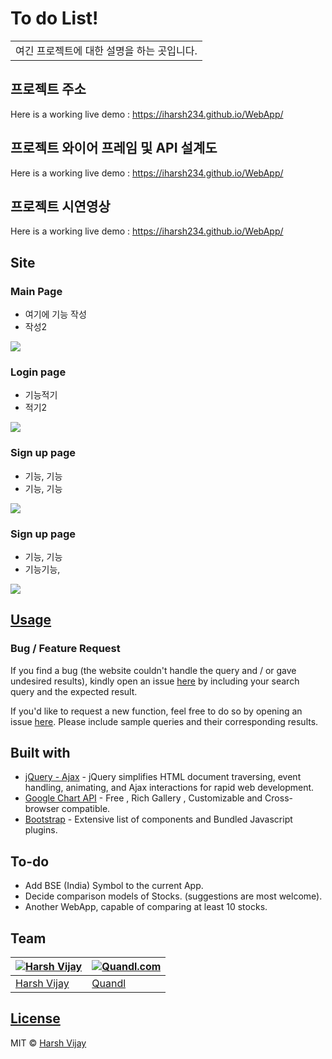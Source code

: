 # To do List!
<table>
<tr>
<td>
  여긴 프로젝트에 대한 설명을 하는 곳입니다.
</td>
</tr>
</table>


## 프로젝트 주소
Here is a working live demo :  https://iharsh234.github.io/WebApp/

## 프로젝트 와이어 프레임 및 API 설계도
Here is a working live demo :  https://iharsh234.github.io/WebApp/

## 프로젝트 시연영상
Here is a working live demo :  https://iharsh234.github.io/WebApp/


## Site

### Main Page
- 여기에 기능 작성
- 작성2

![](https://iharsh234.github.io/WebApp/images/demo/web_app_face.JPG)

### Login page
- 기능적기
- 적기2

![](https://iharsh234.github.io/WebApp/images/demo/demo_query.JPG)

### Sign up page
- 기능, 기능
- 기능, 기능

![](https://iharsh234.github.io/WebApp/images/demo/demo_chart1.JPG)

### Sign up page
- 기능, 기능
- 기능기능,

![](https://iharsh234.github.io/WebApp/images/demo/demo_chart1.JPG)







## [Usage](https://iharsh234.github.io/WebApp/) 


### Bug / Feature Request

If you find a bug (the website couldn't handle the query and / or gave undesired results), kindly open an issue [here](https://github.com/iharsh234/WebApp/issues/new) by including your search query and the expected result.

If you'd like to request a new function, feel free to do so by opening an issue [here](https://github.com/iharsh234/WebApp/issues/new). Please include sample queries and their corresponding results.


## Built with 

- [jQuery - Ajax](http://www.w3schools.com/jquery/jquery_ref_ajax.asp) - jQuery simplifies HTML document traversing, event handling, animating, and Ajax interactions for rapid web development.
- [Google Chart API](https://developers.google.com/chart/interactive/docs/quick_start) - Free , Rich Gallery , Customizable and Cross-browser compatible.
- [Bootstrap](http://getbootstrap.com/) - Extensive list of components and  Bundled Javascript plugins.


## To-do
- Add BSE (India) Symbol to the current App.
- Decide comparison models of Stocks. (suggestions are most welcome).
- Another WebApp, capable of comparing at least 10 stocks.

## Team

[![Harsh Vijay](https://avatars1.githubusercontent.com/u/12688534?v=3&s=144)](https://github.com/iharsh234)  | [![Quandl.com](https://github.com/iharsh234/WebApp/blob/master/images/quandl.jpg)](https://www.quandl.com/)
---|---
[Harsh Vijay ](https://github.com/iharsh234) |[Quandl](https://www.quandl.com)

## [License](https://github.com/iharsh234/WebApp/blob/master/LICENSE.md)

MIT © [Harsh Vijay ](https://github.com/iharsh234)

